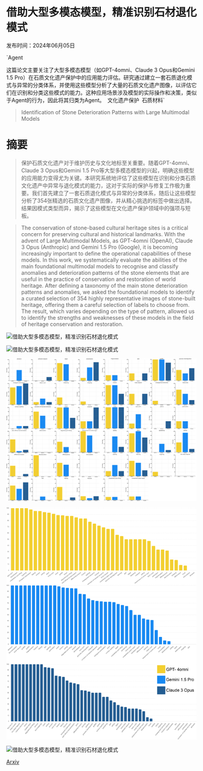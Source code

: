 # 借助大型多模态模型，精准识别石材退化模式

发布时间：2024年06月05日

`Agent

这篇论文主要关注了大型多模态模型（如GPT-4omni、Claude 3 Opus和Gemini 1.5 Pro）在石质文化遗产保护中的应用能力评估。研究通过建立一套石质退化模式与异常的分类体系，并使用这些模型分析了大量的石质文化遗产图像，以评估它们在识别和分类这些模式的能力。这种应用场景涉及模型的实际操作和决策，类似于Agent的行为，因此将其归类为Agent。` `文化遗产保护` `石质材料`

> Identification of Stone Deterioration Patterns with Large Multimodal Models

# 摘要

> 保护石质文化遗产对于维护历史与文化地标至关重要。随着GPT-4omni、Claude 3 Opus和Gemini 1.5 Pro等大型多模态模型的兴起，明确这些模型的应用能力变得尤为关键。本研究系统地评估了这些模型在识别和分类石质文化遗产中异常与退化模式的能力，这对于实际的保护与修复工作极为重要。我们首先建立了一套石质退化模式与异常的分类体系，随后让这些模型分析了354张精选的石质文化遗产图像，并从精心挑选的标签中做出选择。结果因模式类型而异，揭示了这些模型在文化遗产保护领域中的强项与短板。

> The conservation of stone-based cultural heritage sites is a critical concern for preserving cultural and historical landmarks. With the advent of Large Multimodal Models, as GPT-4omni (OpenAI), Claude 3 Opus (Anthropic) and Gemini 1.5 Pro (Google), it is becoming increasingly important to define the operational capabilities of these models. In this work, we systematically evaluate the abilities of the main foundational multimodal models to recognise and classify anomalies and deterioration patterns of the stone elements that are useful in the practice of conservation and restoration of world heritage. After defining a taxonomy of the main stone deterioration patterns and anomalies, we asked the foundational models to identify a curated selection of 354 highly representative images of stone-built heritage, offering them a careful selection of labels to choose from. The result, which varies depending on the type of pattern, allowed us to identify the strengths and weaknesses of these models in the field of heritage conservation and restoration.

![借助大型多模态模型，精准识别石材退化模式](../../../paper_images/2406.03207/World_Heritage2.png)

![借助大型多模态模型，精准识别石材退化模式](../../../paper_images/2406.03207/Pathologies3.png)

![借助大型多模态模型，精准识别石材退化模式](../../../paper_images/2406.03207/PathologiesByModel_Percentage.png)

![借助大型多模态模型，精准识别石材退化模式](../../../paper_images/2406.03207/ResultComparison4.png)

![借助大型多模态模型，精准识别石材退化模式](../../../paper_images/2406.03207/InterpretabilityTest.png)

[Arxiv](https://arxiv.org/abs/2406.03207)